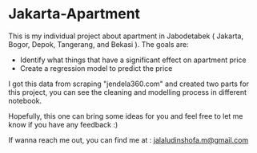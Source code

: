 # Jakarta-Apartment
This is my individual project about apartment in Jabodetabek ( Jakarta, Bogor, Depok, Tangerang, and Bekasi ). The goals are:
- Identify what things that have a significant effect on apartment price
- Create a regression model to predict the price

I got this data from scraping "jendela360.com" and created two parts for this project, you can see the cleaning and modelling process in different notebook.

Hopefully, this one can bring some ideas for you and feel free to let me know if you have any feedback :)

If wanna reach me out, you can find me at  : jalaludinshofa.m@gmail.com

